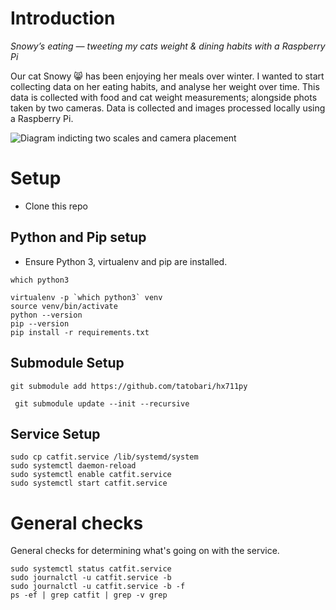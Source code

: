 # Introduction

_Snowy’s eating — tweeting my cats weight & dining habits with a Raspberry Pi_

Our cat Snowy 😸 has been enjoying her meals over winter. I wanted to start collecting data on her eating habits, and analyse her weight over time. This data is collected with food and cat weight measurements; alongside phots taken by two cameras. Data is collected and images processed locally using a Raspberry Pi.


![Diagram indicting two scales and camera placement](./docs/overview.png "Diagram indicting two scales and camera placement
")


# Setup
- Clone this repo

## Python and Pip setup
- Ensure Python 3, virtualenv and pip are installed.
```
which python3

virtualenv -p `which python3` venv
source venv/bin/activate
python --version
pip --version
pip install -r requirements.txt 
```

## Submodule Setup
```
git submodule add https://github.com/tatobari/hx711py
```

```
 git submodule update --init --recursive
 ```
 

## Service Setup
```
sudo cp catfit.service /lib/systemd/system
sudo systemctl daemon-reload
sudo systemctl enable catfit.service
sudo systemctl start catfit.service
```

# General checks
General checks for determining what's going on with the service.
```
sudo systemctl status catfit.service
sudo journalctl -u catfit.service -b
sudo journalctl -u catfit.service -b -f
ps -ef | grep catfit | grep -v grep
```


